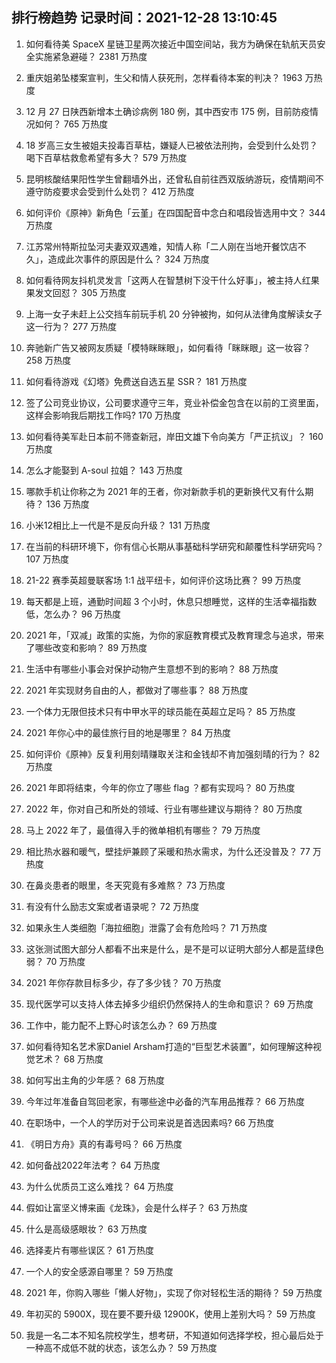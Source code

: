 
## 排行榜趋势 记录时间：2021-12-28 13:10:45
  
  1. 如何看待美 SpaceX 星链卫星两次接近中国空间站，我方为确保在轨航天员安全实施紧急避碰？ 2381 万热度
    
  2. 重庆姐弟坠楼案宣判，生父和情人获死刑，怎样看待本案的判决？ 1963 万热度
    
  3. 12 月 27 日陕西新增本土确诊病例 180 例，其中西安市 175 例，目前防疫情况如何？ 765 万热度
    
  4. 18 岁高三女生被姐夫投毒百草枯，嫌疑人已被依法刑拘，会受到什么处罚？喝下百草枯救愈希望有多大？ 579 万热度
    
  5. 昆明核酸结果阳性学生曾翻墙外出，还曾私自前往西双版纳游玩，疫情期间不遵守防疫要求会受到什么处罚？ 412 万热度
    
  6. 如何评价《原神》新角色「云堇」在四国配音中念白和唱段皆选用中文？ 344 万热度
    
  7. 江苏常州特斯拉坠河夫妻双双遇难，知情人称「二人刚在当地开餐饮店不久」，造成此次事件的原因是什么？ 324 万热度
    
  8. 如何看待网友抖机灵发言「这两人在智慧树下没干什么好事」，被主持人红果果发文回怼？ 305 万热度
    
  9. 上海一女子未赶上公交挡车前玩手机 20 分钟被拘，如何从法律角度解读女子这一行为？ 277 万热度
    
  10. 奔驰新广告又被网友质疑「模特眯眯眼」，如何看待「眯眯眼」这一妆容？ 258 万热度
    
  11. 如何看待游戏《幻塔》免费送自选五星 SSR？ 181 万热度
    
  12. 签了公司竞业协议，公司要求遵守三年，竞业补偿金包含在以前的工资里面，这样会影响我后期找工作吗? 170 万热度
    
  13. 如何看待美军赴日本前不筛查新冠，岸田文雄下令向美方「严正抗议」？ 160 万热度
    
  14. 怎么才能娶到 A-soul 拉姐？ 143 万热度
    
  15. 哪款手机让你称之为 2021 年的王者，你对新款手机的更新换代又有什么期待？ 136 万热度
    
  16. 小米12相比上一代是不是反向升级？ 131 万热度
    
  17. 在当前的科研环境下，你有信心长期从事基础科学研究和颠覆性科学研究吗？ 107 万热度
    
  18. 21-22 赛季英超曼联客场 1:1 战平纽卡，如何评价这场比赛？ 99 万热度
    
  19. 每天都是上班，通勤时间超 3 个小时，休息只想睡觉，这样的生活幸福指数低，怎么办？ 96 万热度
    
  20. 2021 年，「双减」政策的实施，为你的家庭教育模式及教育理念与追求，带来了哪些改变和影响？ 89 万热度
    
  21. 生活中有哪些小事会对保护动物产生意想不到的影响？ 88 万热度
    
  22. 2021 年实现财务自由的人，都做对了哪些事？ 88 万热度
    
  23. 一个体力无限但技术只有中甲水平的球员能在英超立足吗？ 85 万热度
    
  24. 2021 年你心中的最佳旅行目的地是哪里？ 84 万热度
    
  25. 如何评价《原神》反复利用刻晴赚取关注和金钱却不肯加强刻晴的行为？ 82 万热度
    
  26. 2021 年即将结束，今年的你立了哪些 flag ？都有实现吗？ 80 万热度
    
  27. 2022 年，你对自己和所处的领域、行业有哪些建议与期待？ 80 万热度
    
  28. 马上 2022 年了，最值得入手的微单相机有哪些？ 79 万热度
    
  29. 相比热水器和暖气，壁挂炉兼顾了采暖和热水需求，为什么还没普及？ 77 万热度
    
  30. 在鼻炎患者的眼里，冬天究竟有多难熬？ 73 万热度
    
  31. 有没有什么励志文案或者语录呢？ 72 万热度
    
  32. 如果永生人类细胞「海拉细胞」泄露了会有危险吗？ 71 万热度
    
  33. 这张测试图大部分人都看不出来是什么，是不是可以证明大部分人都是蓝绿色弱？ 70 万热度
    
  34. 2021 年你存款目标多少，存了多少钱？ 70 万热度
    
  35. 现代医学可以支持人体去掉多少组织仍然保持人的生命和意识？ 69 万热度
    
  36. 工作中，能力配不上野心时该怎么办？ 69 万热度
    
  37. 如何看待知名艺术家Daniel Arsham打造的“巨型艺术装置”，如何理解这种视觉艺术？ 68 万热度
    
  38. 如何写出主角的少年感？ 68 万热度
    
  39. 今年过年准备自驾回老家，有哪些途中必备的汽车用品推荐？ 66 万热度
    
  40. 在职场中，一个人的学历对于公司来说是首选因素吗? 66 万热度
    
  41. 《明日方舟》真的有毒号吗？ 66 万热度
    
  42. 如何备战2022年法考？ 64 万热度
    
  43. 为什么优质员工这么难找？ 64 万热度
    
  44. 假如让富坚义博来画《龙珠》，会是什么样子？ 63 万热度
    
  45. 什么是高级感眼妆？ 63 万热度
    
  46. 选择麦片有哪些误区？ 61 万热度
    
  47. 一个人的安全感源自哪里？ 59 万热度
    
  48. 2021 年，你购入哪些「懒人好物」，实现了你对轻松生活的期待？ 59 万热度
    
  49. 年初买的 5900X，现在要不要升级 12900K，使用上差别大吗？ 59 万热度
    
  50. 我是一名二本不知名院校学生，想考研，不知道如何选择学校，担心最后处于一种高不成低不就的状态，该怎么办？ 59 万热度
    